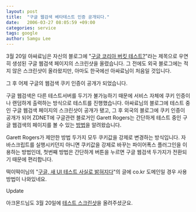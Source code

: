```yaml
---
layout: post
title:  "구글 웹검색 베타테스트 인증 공개되다."
date:   2006-03-27 08:05:59 +09:00
categories: service
tags: google
author: Samgu Lee
---
```

3월 20일 아싸료님은 자신의 블로그에 "[구글 코리아 버킷 테스트?](http://blog.naver.com/assaryo/120022983109)"라는 제목으로 우연히 생성된 구글 웹검색 페이지의 스크린샷을 올렸습니다. 그 전에도 외국 블로그에는 적지 않은 스크린샷이 올라왔지만, 아마도 한국에선 아싸료님이 처음일 것입니다.

그 후 어제 구글의 웹검색 쿠키 인증이 공개가 되었습니다.

구글 웹검색은 다른 테스트서버를 두기가 불가능하기 때문에 서비스 자체에 쿠키 인증이나 랜덤하게 출력하는 방식으로 테스트를 진행했습니다. 아싸료님의 블로그에 테스트 중인 구글 웹검색 페이지의 스크린샷이 공개가 됐고, 그 후 외국의 블로그에 쿠키 인증이 공개가 되어 ZDNET에 구글관련 블로거인 Garett Rogers는 간단하게 테스트 중인 구글 웹검색의 페이지를 볼 수 있는 [방법](http://blogs.zdnet.com/Google/?p=140)을 알려왔습니다.

Garett Rogers가 제안한 방법 두가지 모두 쿠키값을 강제로 변경하는 방식입니다. 자바스크립트를 실행시키던지 아니면 쿠키값을 강제로 바꾸는 파이어폭스 플러그인을 이용하는 방법인데, 첫번째 방법은 간단하게 버튼을 누르면 구글 웹검색 두가지가 전환되기 때문에 편리합니다.

떡이떡이님의 "[구글, 새 UI 테스트 사실로 밝혀지다](http://itviewpoint.com/tt/index.php?pl=1295)"의 글에 co.kr 도메인일 경우 사용 방법이 나와있네요.

Update

아크몬드님도 3월 20일에 [테스트 스크린샷](http://archmond.blogspot.com/2006/03/googlecokr.html)을 올려주셨군요.
